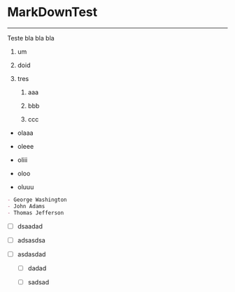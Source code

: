 # MarkDownTest

---

Teste bla bla bla

1. um

2. doid

3. tres
   
   1. aaa
   
   2. bbb
   
   3. ccc



- olaaa

- oleee

- oliii

- oloo

- oluuu



```markdown
- George Washington
- John Adams
- Thomas Jefferson
```





- [ ] dsaadad

- [ ] adsasdsa

- [ ] asdasdad
  
  - [ ] dadad
  
  - [ ] sadsad